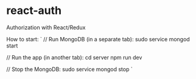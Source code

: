 # react-auth

Authorization with React/Redux

How to start:
`
// Run MongoDB (in a separate tab):
sudo service mongod start

// Run the app (in another tab):
cd server
npm run dev

// Stop the MongoDB:
sudo service mongod stop
`

